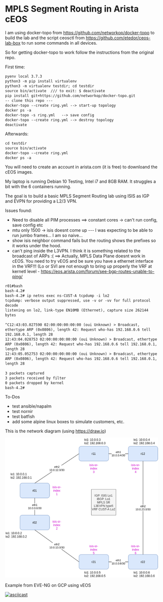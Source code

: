 # MPLS Segment Routing in Arista cEOS

I am using docker-topo from https://github.com/networkop/docker-topo to build the lab and the script ceosctl from https://github.com/etedor/ceos-lab-box to run some commands in all devices.

So for getting docker-topo to work follow the instructions from the original repo.

First time:

```
pyenv local 3.7.3
python3 -m pip install virtualenv
python3 -m virtualenv testdir; cd testdir
source bin/activate  /// to exit: $ deactivate
pip install git+https://github.com/networkop/docker-topo.git
-- clone this repo ---
docker-topo --create ring.yml --> start-up topology
docker ps -a
docker-topo -s ring.yml   --> save config
docker-topo --create ring.yml --> destroy topology
deactivate
```

Afterwards:

```
cd testdir
source bin/activate
docker-topo --create ring.yml
docker ps -a
```

You will need to create an account in arista.com (it is free) to downloand the cEOS images.

My laptop is running Debian 10 Testing, Intel i7 and 8GB RAM. It struggles a bit with the 6 containers running.

The goal is to build a basic MPLS Segment Routing lab using ISIS as IGP and EVPN for providing a L2/3 VPN.

Issues found:
 - Need to disable all PIM processes ==> constant cores  -> can't run config, save config etc
 - mtu only 1500 -> isis doesnt come up --- I was expecting to be able to run jumbo frames... I am so naive...
 - show isis neighbor command fails but the routing shows the prefixes so it works under the hood.
 - can't ping inside the L3VPN. I think it is something related to the broadcast of ARPs :( ==> Actually, MPLS Data Plane doesnt work in cEOS. You need to try vEOS and be sure you have a ethernet interface in the VRF!!! (Lo or SVI are not enough to bring up properly the VRF at kernetl level - https://eos.arista.com/forum/see-bgp-routes-unable-to-ping/

```
r01#bash
bash-4.2# 
bash-4.2# ip netns exec ns-CUST-A tcpdump -i lo2
tcpdump: verbose output suppressed, use -v or -vv for full protocol decode
listening on lo2, link-type EN10MB (Ethernet), capture size 262144 bytes

^C12:43:03.027590 02:00:00:00:00:00 (oui Unknown) > Broadcast, ethertype ARP (0x0806), length 42: Request who-has 192.168.0.6 tell 192.168.0.1, length 28
12:43:04.028753 02:00:00:00:00:00 (oui Unknown) > Broadcast, ethertype ARP (0x0806), length 42: Request who-has 192.168.0.6 tell 192.168.0.1, length 28
12:43:05.052753 02:00:00:00:00:00 (oui Unknown) > Broadcast, ethertype ARP (0x0806), length 42: Request who-has 192.168.0.6 tell 192.168.0.1, length 28

3 packets captured
3 packets received by filter
0 packets dropped by kernel
bash-4.2# 

```

To-Dos
 - test ansible/napalm
 - test nornir
 - test batfish
 - add some alpine linux boxes to simulate customers, etc.

This is the network diagram (using https://draw.io)

![](images/mpls-sr-ceos.png)


Example from EVE-NG on GCP using vEOS

[![asciicast](https://asciinema.org/a/l57G2ppeejuslQ2FJl4gu3xNx.svg)](https://asciinema.org/a/l57G2ppeejuslQ2FJl4gu3xNx)

